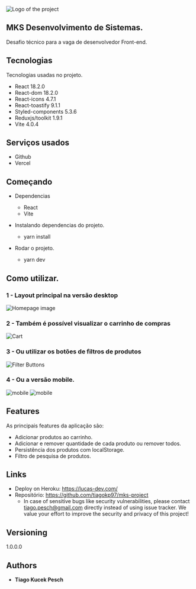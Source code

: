 
![Logo of the project](https://github.com/tiagokp97/mks-project/blob/master/public/project-images/Mks-icon.png)


## MKS Desenvolvimento de Sistemas.
Desafio técnico para a vaga de desenvolvedor Front-end.


## Tecnologias

Tecnologias usadas no projeto.

* React 18.2.0
* React-dom 18.2.0
* React-icons 4.7.1
* React-toastify 9.1.1
* Styled-components 5.3.6
* Reduxjs/toolkit 1.9.1
* Vite 4.0.4

## Serviços usados

* Github
* Vercel

## Começando

* Dependencias
  - React  
  - Vite
  
* Instalando dependencias do projeto.
  - yarn install
  
* Rodar o projeto.
  - yarn dev

## Como utilizar.

### 1 - Layout principal na versão desktop

![Homepage image](https://github.com/tiagokp97/mks-project/blob/master/public/project-images/Layout-desktop.png)

### 2 - Também é possível visualizar o carrinho de compras

![Cart](https://github.com/tiagokp97/mks-project/blob/master/public/project-images/Carrinho-desktop.png)

### 3 - Ou utilizar os botões de filtros de produtos

![Filter Buttons](https://github.com/tiagokp97/mks-project/blob/master/public/project-images/filtros-api.png)


### 4 - Ou a versão mobile.

![mobile](https://github.com/tiagokp97/mks-project/blob/master/public/project-images/Layout-mobile.png)
![mobile](https://github.com/tiagokp97/mks-project/blob/master/public/project-images/carrinho-mobile.png)


## Features

As principais features da aplicação são:
 - Adicionar produtos ao carrinho.
 - Adicionar e remover quantidade de cada produto ou remover todos.
 - Persistência dos produtos com localStorage.
 - Filtro de pesquisa de produtos.



## Links
  - Deploy on Heroku: https://lucas-dev.com/
  - Repositório: https://github.com/tiagokp97/mks-project
    - In case of sensitive bugs like security vulnerabilities, please contact
      tiago.pesch@gmail.com directly instead of using issue tracker. We value your effort
      to improve the security and privacy of this project!

  ## Versioning

  1.0.0.0


  ## Authors

  * **Tiago Kucek Pesch** 

